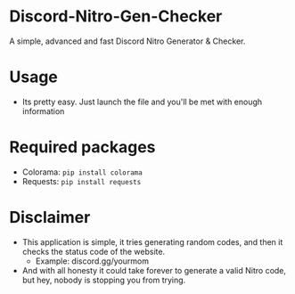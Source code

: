 # Discord-Nitro-Gen-Checker
A simple, advanced and fast Discord Nitro Generator &amp; Checker.

# Usage
- Its pretty easy. Just launch the file and you'll be met with enough information

# Required packages
- Colorama: `pip install colorama`
- Requests: `pip install requests`

# Disclaimer
- This application is simple, it tries generating random codes, and then it checks the status code of the website.
  - Example: discord.gg/yourmom
-  And with all honesty it could take forever to generate a valid Nitro code, but hey, nobody is stopping you from trying.
